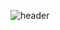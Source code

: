 ![header](https://capsule-render.vercel.app/api?type=rect&color=gradient&height=50&section=footer&text=sjalkote&fontSize=25)
